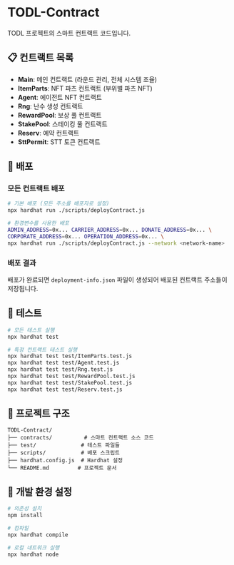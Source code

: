 # TODL-Contract

TODL 프로젝트의 스마트 컨트랙트 코드입니다.

## 📋 컨트랙트 목록

- **Main**: 메인 컨트랙트 (라운드 관리, 전체 시스템 조율)
- **ItemParts**: NFT 파츠 컨트랙트 (부위별 파츠 NFT)
- **Agent**: 에이전트 NFT 컨트랙트
- **Rng**: 난수 생성 컨트랙트
- **RewardPool**: 보상 풀 컨트랙트
- **StakePool**: 스테이킹 풀 컨트랙트
- **Reserv**: 예약 컨트랙트
- **SttPermit**: STT 토큰 컨트랙트

## 🚀 배포

### 모든 컨트랙트 배포

```bash
# 기본 배포 (모든 주소를 배포자로 설정)
npx hardhat run ./scripts/deployContract.js

# 환경변수를 사용한 배포
ADMIN_ADDRESS=0x... CARRIER_ADDRESS=0x... DONATE_ADDRESS=0x... \
CORPORATE_ADDRESS=0x... OPERATION_ADDRESS=0x... \
npx hardhat run ./scripts/deployContract.js --network <network-name>
```

### 배포 결과

배포가 완료되면 `deployment-info.json` 파일이 생성되어 배포된 컨트랙트 주소들이 저장됩니다.

## 🧪 테스트

```bash
# 모든 테스트 실행
npx hardhat test

# 특정 컨트랙트 테스트 실행
npx hardhat test test/ItemParts.test.js
npx hardhat test test/Agent.test.js
npx hardhat test test/Rng.test.js
npx hardhat test test/RewardPool.test.js
npx hardhat test test/StakePool.test.js
npx hardhat test test/Reserv.test.js
```

## 📁 프로젝트 구조

```
TODL-Contract/
├── contracts/          # 스마트 컨트랙트 소스 코드
├── test/              # 테스트 파일들
├── scripts/           # 배포 스크립트
├── hardhat.config.js  # Hardhat 설정
└── README.md         # 프로젝트 문서
```

## 🔧 개발 환경 설정

```bash
# 의존성 설치
npm install

# 컴파일
npx hardhat compile

# 로컬 네트워크 실행
npx hardhat node
```
